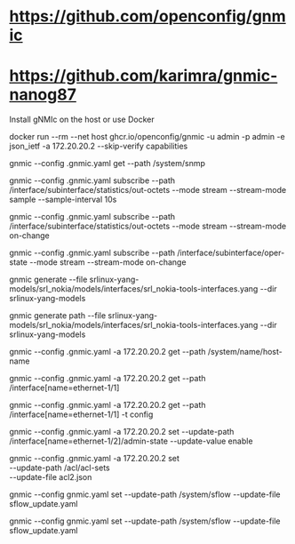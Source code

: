 

# https://github.com/openconfig/gnmic
# https://github.com/karimra/gnmic-nanog87

Install gNMIc on the host or use Docker

docker run --rm --net host ghcr.io/openconfig/gnmic -u admin -p admin -e json_ietf -a 172.20.20.2 --skip-verify capabilities

gnmic --config .gnmic.yaml get --path /system/snmp

gnmic --config .gnmic.yaml subscribe --path /interface/subinterface/statistics/out-octets --mode stream --stream-mode sample --sample-interval 10s

gnmic --config .gnmic.yaml subscribe --path /interface/subinterface/statistics/out-octets --mode stream --stream-mode on-change

gnmic --config .gnmic.yaml subscribe --path /interface/subinterface/oper-state --mode stream --stream-mode on-change

gnmic generate --file  srlinux-yang-models/srl_nokia/models/interfaces/srl_nokia-tools-interfaces.yang --dir srlinux-yang-models

gnmic generate path --file  srlinux-yang-models/srl_nokia/models/interfaces/srl_nokia-tools-interfaces.yang --dir srlinux-yang-models



gnmic --config .gnmic.yaml -a 172.20.20.2 get --path /system/name/host-name

gnmic --config .gnmic.yaml -a 172.20.20.2 get --path /interface[name=ethernet-1/1]

gnmic --config .gnmic.yaml -a 172.20.20.2 get --path /interface[name=ethernet-1/1] -t config

gnmic --config .gnmic.yaml -a 172.20.20.2 set --update-path /interface[name=ethernet-1/2]/admin-state --update-value enable

gnmic --config .gnmic.yaml -a 172.20.20.2 set \
--update-path /acl/acl-sets \
--update-file acl2.json

gnmic --config gnmic.yaml set --update-path /system/sflow --update-file sflow_update.yaml

gnmic --config gnmic.yaml set --update-path /system/sflow --update-file sflow_update.yaml
